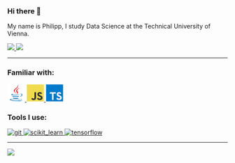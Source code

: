 ### Hi there 👋

<!--
**PhilippEberl/PhilippEberl** is a ✨ _special_ ✨ repository because its `README.md` (this file) appears on your GitHub profile.

Here are some ideas to get you started:

- 🔭 I’m currently working on ...
- 🌱 I’m currently learning ...
- 👯 I’m looking to collaborate on ...
- 🤔 I’m looking for help with ...
- 💬 Ask me about ...
- 📫 How to reach me: ...
- 😄 Pronouns: ...
- ⚡ Fun fact: ...
-->

My name is Philipp, I study Data Science at the Technical University of Vienna.

<a href="https://github.com/PhilippEberl">
  <img src="https://komarev.com/ghpvc/?username=PhilippEberl&style=flat-square" />
</a>
<a href="https://github.com/PhilippEberl">
  <img src="https://img.shields.io/github/followers/PhilippEberl?style=social" />
</a>
  
---  
  
<h3 align="left">Familiar with:</h3>
<p align="left"> <a href="https://www.java.com" target="_blank"> <img src="https://raw.githubusercontent.com/devicons/devicon/master/icons/java/java-original.svg" alt="java" width="40" height="40"/> </a> <a href="https://developer.mozilla.org/en-US/docs/Web/JavaScript" target="_blank"> <img src="https://raw.githubusercontent.com/devicons/devicon/master/icons/javascript/javascript-original.svg" alt="javascript" width="40" height="40"/> </a> <a href="https://www.typescriptlang.org/" target="_blank"> <img src="https://raw.githubusercontent.com/devicons/devicon/master/icons/typescript/typescript-original.svg" alt="typescript" width="40" height="40"/> </a> </p>
  
<h3 align="left">Tools I use:</h3>
<a href="https://git-scm.com/" target="_blank"> <img src="https://www.vectorlogo.zone/logos/git-scm/git-scm-icon.svg" alt="git" width="40" height="40"/> </a> <a href="https://scikit-learn.org/" target="_blank"> <img src="https://upload.wikimedia.org/wikipedia/commons/0/05/Scikit_learn_logo_small.svg" alt="scikit_learn" width="40" height="40"/> </a> <a href="https://www.tensorflow.org" target="_blank"> <img src="https://www.vectorlogo.zone/logos/tensorflow/tensorflow-icon.svg" alt="tensorflow" width="40" height="40"/> </a>
  
---  
<!--
<a href="https://github.com/PhilippEberl">
  <img src="https://github-readme-stats.vercel.app/api?username=PhilippEberl&count_private=true&show_icons=true&hide_border=true&theme=cobalt" />
</a>
-->
<a href="https://github.com/PhilippEberl">
  <img src="https://github-readme-stats.vercel.app/api/top-langs/?username=PhilippEberl&layout=compact&theme=cobalt" />
</a>
